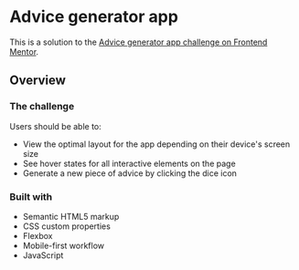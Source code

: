 # Advice generator app

This is a solution to the [Advice generator app challenge on Frontend Mentor](https://www.frontendmentor.io/challenges/advice-generator-app-QdUG-13db). 


## Overview

### The challenge

Users should be able to:

- View the optimal layout for the app depending on their device's screen size
- See hover states for all interactive elements on the page
- Generate a new piece of advice by clicking the dice icon


### Built with

- Semantic HTML5 markup
- CSS custom properties
- Flexbox
- Mobile-first workflow
- JavaScript
